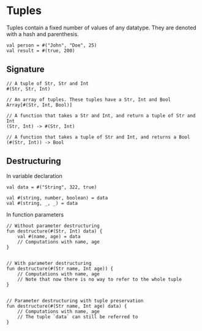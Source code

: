 # Tuples

Tuples contain a fixed number of values of any datatype. They are denoted with
a hash and parenthesis.

```misti
val person = #("John", "Doe", 25)
val result = #(true, 200)
```

## Signature

```misti
// A tuple of Str, Str and Int
#(Str, Str, Int)

// An array of tuples. These tuples have a Str, Int and Bool
Array[#(Str, Int, Bool)]

// A function that takes a Str and Int, and return a tuple of Str and Int
(Str, Int) -> #(Str, Int)

// A function that takes a tuple of Str and Int, and returns a Bool
(#(Str, Int)) -> Bool
```

## Destructuring

In variable declaration

```misti
val data = #("String", 322, true)

val #(string, number, boolean) = data
val #(string, _, _) = data
```

In function parameters

```misti
// Without parameter destructuring
fun destructure(#(Str, Int) data) {
    val #(name, age) = data
    // Computations with name, age
}


// With parameter destructuring
fun destructure(#(Str name, Int age)) {
    // Computations with name, age
    // Note that now there is no way to refer to the whole tuple
}


// Parameter destructuring with tuple preservation
fun destructure(#(Str name, Int age) data) {
    // Computations with name, age
    // The tuple `data` can still be referred to
}
```

